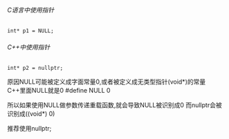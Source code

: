###### C语言中使用指针
`int* p1 = NULL;`
###### C++中使用指针
`int* p2 = nullptr;`

原因NULL可能被定义成字面常量0,或者被定义成无类型指针(void*)的常量
C++里面NULL就是0
#define NULL 0

所以如果使用NULL做参数传递重载函数,就会导致NULL被识别成0
而nullptr会被识别成((void*) 0)

推荐使用nullptr;
